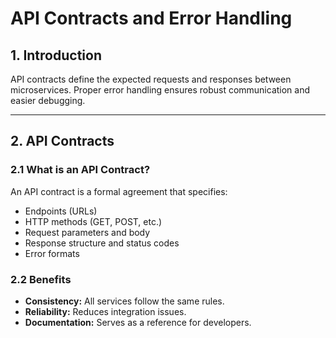 # API Contracts and Error Handling

## 1. Introduction

API contracts define the expected requests and responses between microservices. Proper error handling ensures robust communication and easier debugging.

---

## 2. API Contracts

### 2.1 What is an API Contract?

An API contract is a formal agreement that specifies:

- Endpoints (URLs)
- HTTP methods (GET, POST, etc.)
- Request parameters and body
- Response structure and status codes
- Error formats

### 2.2 Benefits

- **Consistency:** All services follow the same rules.
- **Reliability:** Reduces integration issues.
- **Documentation:** Serves as a reference for developers.
